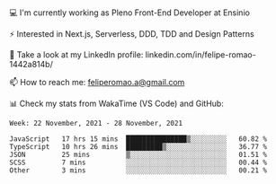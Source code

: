 💻 I'm currently working as Pleno Front-End Developer at Ensinio

⚡ Interested in Next.js, Serverless, DDD, TDD and Design Patterns

👥 Take a look at my LinkedIn profile: linkedin.com/in/felipe-romao-1442a814b/

📫 How to reach me: feliperomao.a@gmail.com

📊 Check my stats from WakaTime (VS Code) and GitHub:

<!--START_SECTION:waka-->
```text
Week: 22 November, 2021 - 28 November, 2021

JavaScript   17 hrs 15 mins  ███████████████▒░░░░░░░░░   60.82 % 
TypeScript   10 hrs 26 mins  █████████▒░░░░░░░░░░░░░░░   36.77 % 
JSON         25 mins         ▒░░░░░░░░░░░░░░░░░░░░░░░░   01.51 % 
SCSS         7 mins          ░░░░░░░░░░░░░░░░░░░░░░░░░   00.44 % 
Other        3 mins          ░░░░░░░░░░░░░░░░░░░░░░░░░   00.21 % 
```
<!--END_SECTION:waka-->
